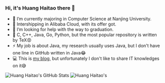 ### Hi, it's Huang Haitao there 👋
- 🏫 I’m currently majoring in Computer Science at Nanjing University.
- 💼 Intershipping in Alibaba Cloud, with its offer got.
- 🤔 I’m looking for help with the way to graduation.
- 📕 C, C++, Java, Go, Python, but the most popular repository is written by TeX😡
- ⚡ My job is about Java, my research usually uses Java, but I don't have one line in GitHub written in Java😂
- 💻 This is [my blog](https://www.moyufangge.com), but unfortunately I don't like to share IT knowledges on it😅

![Huang Haitao's GitHub Stats](https://github-readme-stats.vercel.app/api?username=huanght1997&show_icons=true&hide_border=true)
![Huang Haitao's ](https://github-readme-stats.vercel.app/api/top-langs/?username=huanght1997)
